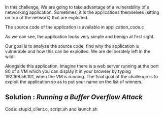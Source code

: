 
In this challenge, We are going to take advantage of a vulnerability of a networking application. Sometimes, it is the applications themselves (sitting on top of the network) that are exploited.

The source code of the application is available in application_code.c

As we can see, the application looks very simple and benign at first sight. 

Our goal is to analyze the source code, find why the application is vulnerable and how this can be exploited. We are deliberately left in the wild!

Alongside this application, imagine there is a web server running at the port 80 of a VM which you can display it in your browser by typing 192.168.56.101, when the VM is running. The final goal of the challenge is to exploit the application so as to put your name on the list of winners.

## **Solution** : *Running a Buffer Overflow Attack*
Code: stupid_client.c, script.sh and launch.sh 

